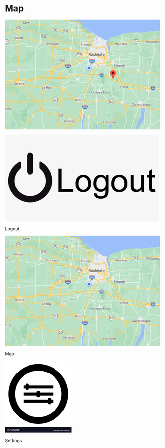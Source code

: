 <link href="../styles.css" rel="stylesheet">  

# Map
    
[![Map](../imgs/mapwithmarker.png "Map")](job)
   
[![Logout](../imgs/logout.png "Logout")](..)  
<div class="map"> Logout </div>    
  
[![Map](../imgs/mapwithoutmarker.png "Map")](eventhub)  
<div class="map"> Map </div>    
  
[![Settings](../imgs/settings.png "Settings")](settings)  
<div class="map"> Settings </div>    
